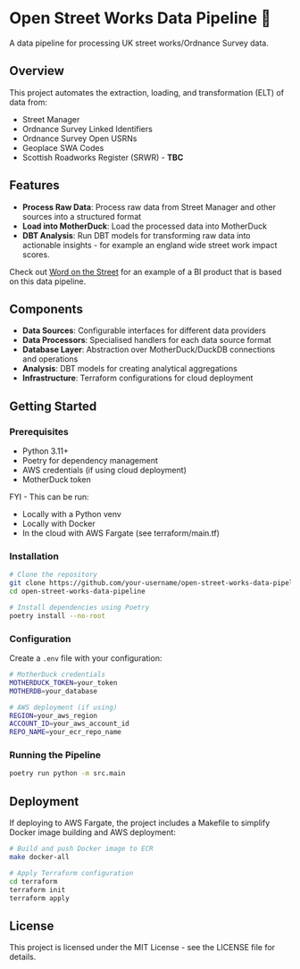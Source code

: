 # Open Street Works Data Pipeline 🚙

A data pipeline for processing UK street works/Ordnance Survey data.

## Overview

This project automates the extraction, loading, and transformation (ELT) of data from:

- Street Manager
- Ordnance Survey Linked Identifiers
- Ordnance Survey Open USRNs
- Geoplace SWA Codes
- Scottish Roadworks Register (SRWR) - **TBC**

## Features

- **Process Raw Data**: Process raw data from Street Manager and other sources into a structured format
- **Load into MotherDuck**: Load the processed data into MotherDuck
- **DBT Analysis**: Run DBT models for transforming raw data into actionable insights - for example an england wide street work impact scores.

Check out [Word on the Street](https://word-on-the-street.evidence.app) for an example of a BI product that is based on this data pipeline.

## Components

- **Data Sources**: Configurable interfaces for different data providers
- **Data Processors**: Specialised handlers for each data source format
- **Database Layer**: Abstraction over MotherDuck/DuckDB connections and operations
- **Analysis**: DBT models for creating analytical aggregations
- **Infrastructure**: Terraform configurations for cloud deployment

## Getting Started

### Prerequisites

- Python 3.11+
- Poetry for dependency management
- AWS credentials (if using cloud deployment)
- MotherDuck token

FYI - This can be run:

- Locally with a Python venv
- Locally with Docker
- In the cloud with AWS Fargate (see terraform/main.tf)

### Installation

```bash
# Clone the repository
git clone https://github.com/your-username/open-street-works-data-pipeline.git
cd open-street-works-data-pipeline

# Install dependencies using Poetry
poetry install --no-root
```

### Configuration

Create a `.env` file with your configuration:

```zsh
# MotherDuck credentials
MOTHERDUCK_TOKEN=your_token
MOTHERDB=your_database

# AWS deployment (if using)
REGION=your_aws_region
ACCOUNT_ID=your_aws_account_id
REPO_NAME=your_ecr_repo_name
```

### Running the Pipeline

```bash
poetry run python -m src.main
```

## Deployment

If deploying to AWS Fargate, the project includes a Makefile to simplify Docker image building and AWS deployment:

```bash
# Build and push Docker image to ECR
make docker-all

# Apply Terraform configuration
cd terraform
terraform init
terraform apply
```

## License

This project is licensed under the MIT License - see the LICENSE file for details.
